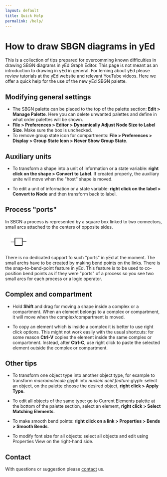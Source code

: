 ```yaml
---
layout: default
title: Quick Help
permalink: /help/
---
```


# How to draw SBGN diagrams in yEd

This is a collection of tips prepared for overcomming known difficulties in drawing SBGN diagrams in yEd Graph Editor. This page is not meant as an introduction to drawing in yEd in general. For lerning about yEd please review tutorials at the yEd website and relevant YouTube videos. Here we offer a quick help for the use of the new yEd SBGN palette.

## Modifying general settings

* The SBGN palette can be placed to the top of the palette section: <strong>Edit > Manage Palette</strong>. Here you can delete unwanted palettes and define in what order palettes will be shown.  
* **File > Preferences > Editor > Dynamically Adjust Node Size to Label Size**. Make sure the box is unchecked.
* To remove group state icon for compartments: **File > Preferences > Display > Group State Icon > Never Show Group State**.

## Auxiliary units

* To transform a shape into a unit of information or a state variable: **right click on the shape > Convert to Label**. If created properly, the auxiliary unite will move when the "host" shape is moved.

* To edit a unit of information or a state variable: **right click on the label > Convert to Node** and then transform back to label.

## Process "ports"

In SBGN a process is represented by a square box linked to two connectors, small arcs attached to the centers of opposite sides.  

&emsp; <img src="/images/yEd/processglyph150.png" alt="process" style="width:50px;height:50px;">  

There is no dedicated support fo such "ports" in yEd at the moment. The small archs have to be created by making bend points on the links. There is the snap-to-bend-point feature in yEd. This feature is to be used to co-position bend points as if they were "ports" of a process so you see two small arcs for each process or a logic operator.

## Complex and compartment

* Hold **Shift** and drag for moving a shape inside a complex or a compartment. When an element belongs to a complex or compartment, it will move when the complex/compartment is moved.

* To copy an element which is inside a complex it is better to use right click options. This might not work easily with the usual shortcuts: for some reason **Ctrl-V** copies the element inside the same complex or compartment. Instead, after **Ctrl-C**, use right click to paste the selected element outside the complex or compartment.

## Other tips

* To transform one object type into another object type, for example to transform *macromolecule* glyph into *nucleic acid feature* glyph: select an object, on the palette choose the desired object, **right click > Apply Type**.

* To edit all objects of the same type: go to Current Elements palette at the bottom of the palette section, select an element, **right click > Select Matching Elements**.

* To make smooth bend points: **right click on a link > Properties > Bends > Smooth Bends**.

* To modify font size for all objects: select all objects and edit using Properties View on the right-hand side.

## Contact 

With questions or suggestion please [contact](/about) us.


